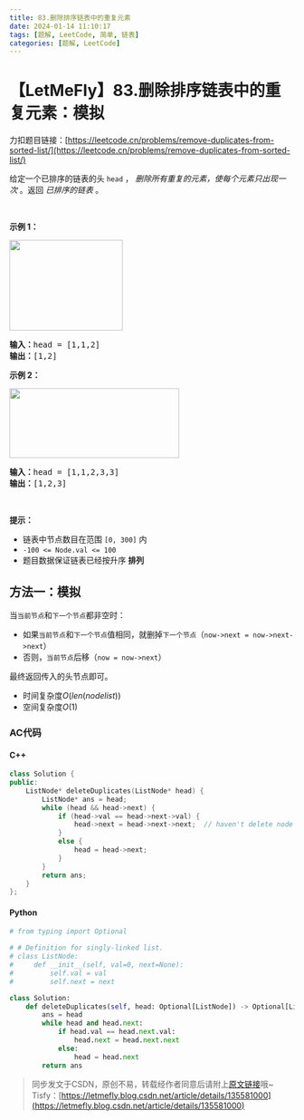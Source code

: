 ```yaml
---
title: 83.删除排序链表中的重复元素
date: 2024-01-14 11:10:17
tags: [题解, LeetCode, 简单, 链表]
categories: [题解, LeetCode]
---
```


# 【LetMeFly】83.删除排序链表中的重复元素：模拟

力扣题目链接：[https://leetcode.cn/problems/remove-duplicates-from-sorted-list/](https://leetcode.cn/problems/remove-duplicates-from-sorted-list/)

<p>给定一个已排序的链表的头<meta charset="UTF-8" />&nbsp;<code>head</code>&nbsp;，&nbsp;<em>删除所有重复的元素，使每个元素只出现一次</em>&nbsp;。返回 <em>已排序的链表</em>&nbsp;。</p>

<p>&nbsp;</p>

<p><strong>示例 1：</strong></p>
<img alt="" src="https://assets.leetcode.com/uploads/2021/01/04/list1.jpg" style="height: 160px; width: 200px;" />
<pre>
<strong>输入：</strong>head = [1,1,2]
<strong>输出：</strong>[1,2]
</pre>

<p><strong>示例 2：</strong></p>
<img alt="" src="https://assets.leetcode.com/uploads/2021/01/04/list2.jpg" style="height: 123px; width: 300px;" />
<pre>
<strong>输入：</strong>head = [1,1,2,3,3]
<strong>输出：</strong>[1,2,3]
</pre>

<p>&nbsp;</p>

<p><strong>提示：</strong></p>

<ul>
	<li>链表中节点数目在范围 <code>[0, 300]</code> 内</li>
	<li><code>-100 &lt;= Node.val &lt;= 100</code></li>
	<li>题目数据保证链表已经按升序 <strong>排列</strong></li>
</ul>


    
## 方法一：模拟

当```当前节点```和```下一个节点```都非空时：

+ 如果```当前节点```和```下一个节点```值相同，就删掉```下一个节点```（```now->next = now->next->next```）
+ 否则，```当前节点```后移（```now = now->next```）

最终返回传入的头节点即可。

+ 时间复杂度$O(len(nodelist))$
+ 空间复杂度$O(1)$

### AC代码

#### C++

```cpp
class Solution {
public:
    ListNode* deleteDuplicates(ListNode* head) {
        ListNode* ans = head;
        while (head && head->next) {
            if (head->val == head->next->val) {
                head->next = head->next->next;  // haven't delete node
            }
            else {
                head = head->next;
            }
        }
        return ans;
    }
};
```

#### Python

```python
# from typing import Optional

# # Definition for singly-linked list.
# class ListNode:
#     def __init__(self, val=0, next=None):
#         self.val = val
#         self.next = next

class Solution:
    def deleteDuplicates(self, head: Optional[ListNode]) -> Optional[ListNode]:
        ans = head
        while head and head.next:
            if head.val == head.next.val:
                head.next = head.next.next
            else:
                head = head.next
        return ans
```

> 同步发文于CSDN，原创不易，转载经作者同意后请附上[原文链接](https://blog.letmefly.xyz/2024/01/14/LeetCode%200083.%E5%88%A0%E9%99%A4%E6%8E%92%E5%BA%8F%E9%93%BE%E8%A1%A8%E4%B8%AD%E7%9A%84%E9%87%8D%E5%A4%8D%E5%85%83%E7%B4%A0/)哦~
> Tisfy：[https://letmefly.blog.csdn.net/article/details/135581000](https://letmefly.blog.csdn.net/article/details/135581000)
